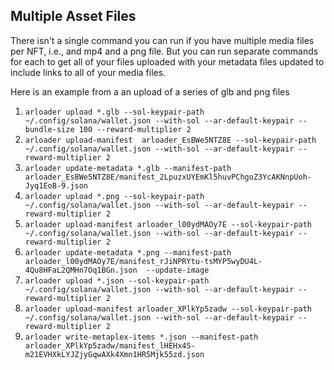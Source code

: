 ## Multiple Asset Files

There isn't a single command you can run if you have multiple media files per NFT, i.e., and mp4 and a png file. But you can run separate commands for each to get all of your files uploaded with your metadata files updated to include links to all of your media files.

Here is an example from a an upload of a series of glb and png files

1. `arloader upload *.glb --sol-keypair-path ~/.config/solana/wallet.json --with-sol --ar-default-keypair --bundle-size 100 --reward-multiplier 2`
2. `arloader upload-manifest  arloader_EsBWe5NTZ8E --sol-keypair-path ~/.config/solana/wallet.json --with-sol --ar-default-keypair --reward-multiplier 2`
3. `arloader update-metadata *.glb --manifest-path arloader_EsBWe5NTZ8E/manifest_2LpuzxUYEmKl5huvPChgoZ3YcAKNnpUoh-Jyq1EoB-9.json`
4. `arloader upload *.png --sol-keypair-path ~/.config/solana/wallet.json --with-sol --ar-default-keypair --reward-multiplier 2`
5. `arloader upload-manifest arloader_l00ydMAOy7E --sol-keypair-path ~/.config/solana/wallet.json --with-sol --ar-default-keypair --reward-multiplier 2`
6. `arloader update-metadata *.png --manifest-path arloader_l00ydMAOy7E/manifest_rJiNPRYtu-tsMYP5wyDU4L-4Qu8HFaL2QMHn7Oq1BGn.json  --update-image`
7. `arloader upload *.json --sol-keypair-path ~/.config/solana/wallet.json --with-sol --ar-default-keypair --reward-multiplier 2`
8. `arloader upload-manifest arloader_XPlkYp5zadw --sol-keypair-path ~/.config/solana/wallet.json --with-sol --ar-default-keypair --reward-multiplier 2`
9. `arloader write-metaplex-items *.json --manifest-path arloader_XPlkYp5zadw/manifest_lHEHx4S-m21EVHXkLYJZjyGqwAXk4Xmn1HR5Mjk55zd.json`
